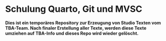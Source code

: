 # Schulung Quarto, Git und MVSC

**Dies ist ein temporäres Repository zur Erzeugung von Studio Texten vom TBA-Team. Nach finaler Erstellung aller Texte, werden diese Texte umziehen auf TBA-Info und dieses Repo wird wieder gelöscht.**
